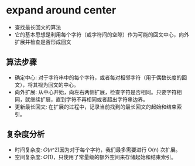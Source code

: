 # expand around center
+ 查找最长回文的算法
+ 它的基本思想是利用每个字符（或字符间的空隙）作为可能的回文中心，向外扩展并检查是否形成回文

## 算法步骤
+ 确定中心: 对于字符串中的每个字符，或者每对相邻字符（用于偶数长度的回文），将其视为回文的中心。
+ 向外扩展: 从中心开始，向左右两侧扩展，检查字符是否相同。只要字符相同，就继续扩展，直到字符不再相同或者超出字符串边界。
+ 更新最长回文: 在扩展的过程中，记录当前找到的最长回文的起始和结束索引。

## 复杂度分析
+ 时间复杂度: 𝑂(𝑛^2)因为对于每个字符，我们最多需要进行 O(n) 次扩展。
+ 空间复杂度: 𝑂(1)，只使用了常量级的额外空间来存储起始和结束索引。
